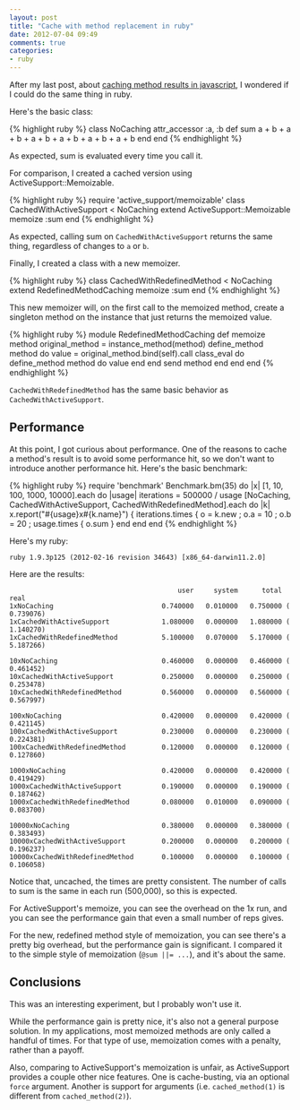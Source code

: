```yaml
---
layout: post
title: "Cache with method replacement in ruby"
date: 2012-07-04 09:49
comments: true
categories: 
- ruby
---
```

After my last post, about
[caching method results in javascript](/blog/2012/07/02/clever-caching-on-javascript-objects),
I wondered if I could do the same thing in ruby.

Here's the basic class:

{% highlight ruby %}
class NoCaching
  attr_accessor :a, :b
  def sum
    a + b + a + b + a + b + a + b + a + b + a + b
  end
end
{% endhighlight %}

As expected, sum is evaluated every time you call it.

For comparison, I created a cached version using ActiveSupport::Memoizable.

{% highlight ruby %}
require 'active_support/memoizable'
class CachedWithActiveSupport < NoCaching
  extend ActiveSupport::Memoizable
  memoize :sum
end
{% endhighlight %}

As expected, calling sum on `CachedWithActiveSupport` returns the same thing,
regardless of changes to `a` or `b`.

Finally, I created a class with a new memoizer.

{% highlight ruby %}
class CachedWithRedefinedMethod < NoCaching
  extend RedefinedMethodCaching
  memoize :sum
end
{% endhighlight %}

This new memoizer will, on the first call to the memoized method, create a singleton
method on the instance that just returns the memoized value.

{% highlight ruby %}
module RedefinedMethodCaching
  def memoize method
    original_method = instance_method(method)
    define_method method do
      value = original_method.bind(self).call
      class_eval do
        define_method method do
          value
        end
      end
      send method
    end
  end
end
{% endhighlight %}

`CachedWithRedefinedMethod` has the same basic behavior as `CachedWithActiveSupport`.

## Performance

At this point, I got curious about performance. One of the reasons to cache
a method's result is to avoid some performance hit, so we don't want to
introduce another performance hit. Here's the basic benchmark:

{% highlight ruby %}
require 'benchmark'
Benchmark.bm(35) do |x|
  [1, 10, 100, 1000, 10000].each do |usage|
    iterations = 500000 / usage
    [NoCaching, CachedWithActiveSupport, CachedWithRedefinedMethod].each do |k|
      x.report("#{usage}x#{k.name}") { iterations.times { o = k.new ; o.a = 10 ; o.b = 20 ; usage.times { o.sum }
    end
  end
end
{% endhighlight %}

Here's my ruby:

    ruby 1.9.3p125 (2012-02-16 revision 34643) [x86_64-darwin11.2.0]

Here are the results:

                                              user     system      total        real
    1xNoCaching                           0.740000   0.010000   0.750000 (  0.739076)
    1xCachedWithActiveSupport             1.080000   0.000000   1.080000 (  1.140270)
    1xCachedWithRedefinedMethod           5.100000   0.070000   5.170000 (  5.187266)
    
    10xNoCaching                          0.460000   0.000000   0.460000 (  0.461452)
    10xCachedWithActiveSupport            0.250000   0.000000   0.250000 (  0.253478)
    10xCachedWithRedefinedMethod          0.560000   0.000000   0.560000 (  0.567997)
    
    100xNoCaching                         0.420000   0.000000   0.420000 (  0.421145)
    100xCachedWithActiveSupport           0.230000   0.000000   0.230000 (  0.224381)
    100xCachedWithRedefinedMethod         0.120000   0.000000   0.120000 (  0.127860)
    
    1000xNoCaching                        0.420000   0.000000   0.420000 (  0.419429)
    1000xCachedWithActiveSupport          0.190000   0.000000   0.190000 (  0.187462)
    1000xCachedWithRedefinedMethod        0.080000   0.010000   0.090000 (  0.083700)
    
    10000xNoCaching                       0.380000   0.000000   0.380000 (  0.383493)
    10000xCachedWithActiveSupport         0.200000   0.000000   0.200000 (  0.196237)
    10000xCachedWithRedefinedMethod       0.100000   0.000000   0.100000 (  0.106058)

Notice that, uncached, the times are pretty consistent. The number of calls to sum is
the same in each run (500,000), so this is expected.

For ActiveSupport's memoize, you can see the overhead on the 1x run, and you can see
the performance gain that even a small number of reps gives.

For the new, redefined method style of memoization, you can see there's a pretty big
overhead, but the performance gain is significant. I compared it to the simple style
of memoization (`@sum ||= ...`), and it's about the same.

## Conclusions

This was an interesting experiment, but I probably won't use it.

While the performance gain is pretty nice, it's also not a general purpose solution.
In my applications, most memoized methods are only called a handful of times. For
that type of use, memoization comes with a penalty, rather than a payoff.

Also, comparing to ActiveSupport's memoization is unfair, as ActiveSupport provides
a couple other nice features. One is cache-busting, via an optional `force` argument.
Another is support for arguments (i.e. `cached_method(1)` is different from `cached_method(2)`).
